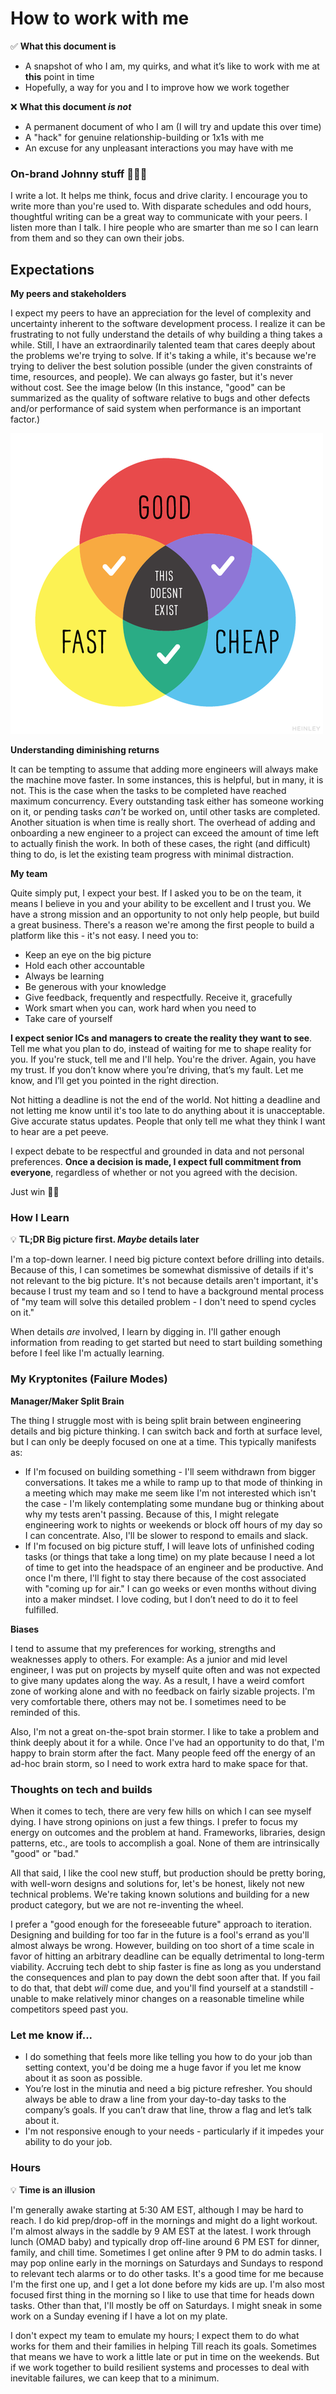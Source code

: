 # How to work with me


✅ **What this document is**

- A snapshot of who I am, my quirks, and what it’s like to work with me at **this** point in time
- Hopefully, a way for you and I to improve how we work together


❌ **What this document _is not_**

- A permanent document of who I am (I will try and update this over time)
- A "hack" for genuine relationship-building or 1x1s with me
- An excuse for any unpleasant interactions you may have with me


### On-brand Johnny stuff 👨🏾‍🦲

I write a lot. It helps me think, focus and drive clarity. I encourage you to write more than you're used to. With disparate schedules and odd hours, thoughtful writing can be a great way to communicate with your peers. I listen more than I talk. I hire people who are smarter than me so I can learn from them and so they can own their jobs.

## Expectations

**My peers and stakeholders**
    
I expect my peers to have an appreciation for the level of complexity and uncertainty inherent to the software development process. I realize it can be frustrating to not fully understand the details of why building a thing takes a while. Still, I have an extraordinarily talented team that cares deeply about the problems we're trying to solve. If it's taking a while, it's because we're trying to deliver the best solution possible (under the given constraints of time, resources, and people). We can always go faster, but it's never without cost. See the image below (In this instance, "good" can be summarized as the quality of software relative to bugs and other defects and/or performance of said system when performance is an important factor.)
    
![assets/fast-cheap-good.png](assets/fast-cheap-good.png)
    
**Understanding diminishing returns**
    
It can be tempting to assume that adding more engineers will always make the machine move faster. In some instances, this is helpful, but in many, it is not. This is the case when the tasks to be completed have reached maximum concurrency. Every outstanding task either has someone working on it, or pending tasks *can't* be worked on, until other tasks are completed. Another situation is when time is really short. The overhead of adding and onboarding a new engineer to a project can exceed the amount of time left to actually finish the work. In both of these cases, the right (and difficult) thing to do, is let the existing team progress with minimal distraction.
    
**My team**
    
Quite simply put, I expect your best. If I asked you to be on the team, it means I believe in you and your ability to be excellent and I trust you. We have a strong mission and an opportunity to not only help people, but build a great business. There's a reason we're among the first people to build a platform like this - it's not easy. I need you to:
    
- Keep an eye on the big picture
- Hold each other accountable
- Always be learning
- Be generous with your knowledge
- Give feedback, frequently and respectfully. Receive it, gracefully
- Work smart when you can, work hard when you need to
- Take care of yourself
    
**I expect senior ICs and managers to create the reality they want to see**. Tell me what you plan to do, instead of waiting for me to shape reality for you. If you're stuck, tell me and I'll help. You're the driver. Again, you have my trust. If you don’t know where you’re driving, that’s my fault. Let me know, and I’ll get you pointed in the right direction.
    
Not hitting a deadline is not the end of the world. Not hitting a deadline and not letting me know until it's too late to do anything about it is unacceptable. Give accurate status updates. People that only tell me what they think I want to hear are a pet peeve.
    
I expect debate to be respectful and grounded in data and not personal preferences. **Once a decision is made, I expect full commitment from everyone**, regardless of whether or not you agreed with the decision.
    
Just win 🤙🏾
    

### How I Learn

💡 **TL;DR Big picture first. *Maybe* details later**


I'm a top-down learner. I need big picture context before drilling into details. Because of this, I can sometimes be somewhat dismissive of details if it's not relevant to the big picture. It's not because details aren't important, it's because I trust my team and so I tend to have a background mental process of "my team will solve this detailed problem - I don't need to spend cycles on it."

When details *are* involved, I learn by digging in. I'll gather enough information from reading to get started but need to start building something before I feel like I'm actually learning.

### My Kryptonites (Failure Modes)

**Manager/Maker Split Brain**

The thing I struggle most with is being split brain between engineering details and big picture thinking. I can switch back and forth at surface level, but I can only be deeply focused on one at a time. This typically manifests as:

- If I'm focused on building something - I'll seem withdrawn from bigger conversations. It takes me a while to ramp up to that mode of thinking in a meeting which may make me seem like I'm not interested which isn't the case - I'm likely contemplating some mundane bug or thinking about why my tests aren't passing. Because of this, I might relegate engineering work to nights or weekends or block off hours of my day so I can concentrate. Also, I'll be slower to respond to emails and slack.
- If I'm focused on big picture stuff, I will leave lots of unfinished coding tasks (or things that take a long time) on my plate because I need a lot of time to get into the headspace of an engineer and be productive. And once I'm there, I'll fight to stay there because of the cost associated with "coming up for air." I can go weeks or even months without diving into a maker mindset. I love coding, but I don’t need to do it to feel fulfilled.

**Biases**

I tend to assume that my preferences for working, strengths and weaknesses apply to others. For example: As a junior and mid level engineer, I was put on projects by myself quite often and was not expected to give many updates along the way. As a result, I have a weird comfort zone of working alone and with no feedback on fairly sizable projects. I'm very comfortable there, others may not be. I sometimes need to be reminded of this.

Also, I'm not a great on-the-spot brain stormer. I like to take a problem and think deeply about it for a while. Once I've had an opportunity to do that, I'm happy to brain storm after the fact. Many people feed off the energy of an ad-hoc brain storm, so I need to work extra hard to make space for that.

### Thoughts on tech and builds

When it comes to tech, there are very few hills on which I can see myself dying. I have strong opinions on just a few things. I prefer to focus my energy on outcomes and the problem at hand. Frameworks, libraries, design patterns, etc., are tools to accomplish a goal. None of them are intrinsically "good" or "bad."

All that said, I like the cool new stuff, but production should be pretty boring, with well-worn designs and solutions for, let's be honest, likely not new technical problems. We're taking known solutions and building for a new product category, but we are not re-inventing the wheel.

I prefer a "good enough for the foreseeable future" approach to iteration. Designing and building for too far in the future is a fool's errand as you'll almost always be wrong. However, building on too short of a time scale in favor of hitting an arbitrary deadline can be equally detrimental to long-term viability. Accruing tech debt to ship faster is fine as long as you understand the consequences and plan to pay down the debt soon after that. If you fail to do that, that debt *will* come due, and you'll find yourself at a standstill - unable to make relatively minor changes on a reasonable timeline while competitors speed past you.

### Let me know if...

- I do something that feels more like telling you how to do your job than setting context, you'd be doing me a huge favor if you let me know about it as soon as possible.
- You’re lost in the minutia and need a big picture refresher. You should always be able to draw a line from your day-to-day tasks to the company’s goals. If you can’t draw that line, throw a flag and let’s talk about it.
- I'm not responsive enough to your needs - particularly if it impedes your ability to do your job.

### Hours

💡 **Time is an illusion**

I'm generally awake starting at 5:30 AM EST, although I may be hard to reach. I do kid prep/drop-off in the mornings and might do a light workout. I'm almost always in the saddle by 9 AM EST at the latest. I work through lunch (OMAD baby) and typically drop off-line around 6 PM EST for dinner, family, and chill time. Sometimes I get online after 9 PM to do admin tasks. I may pop online early in the mornings on Saturdays and Sundays to respond to relevant tech alarms or to do other tasks. It's a good time for me because I'm the first one up, and I get a lot done before my kids are up. I'm also most focused first thing in the morning so I like to use that time for heads down tasks. Other than that, I'll mostly be off on Saturdays. I might sneak in some work on a Sunday evening if I have a lot on my plate.

I don't expect my team to emulate my hours; I expect them to do what works for them and their families in helping Till reach its goals. Sometimes that means we have to work a little late or put in time on the weekends. But if we work together to build resilient systems and processes to deal with inevitable failures, we can keep that to a minimum.
